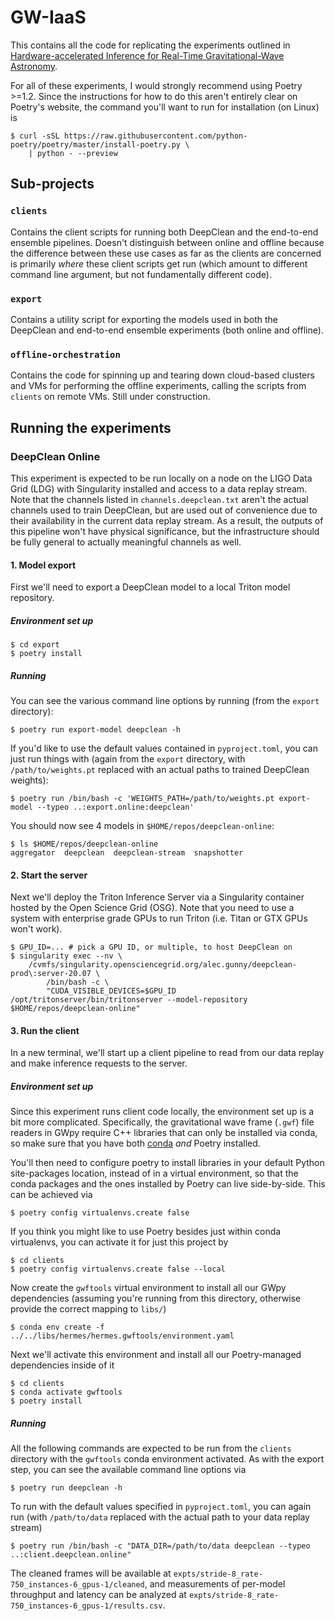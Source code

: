 # GW-IaaS
This contains all the code for replicating the experiments outlined in [Hardware-accelerated Inference for Real-Time Gravitational-Wave Astronomy](https://arxiv.org/abs/2108.12430).

For all of these experiments, I would strongly recommend using Poetry >=1.2. Since the instructions for how to do this aren't entirely clear on Poetry's website, the command you'll want to run for installation (on Linux) is

```console
$ curl -sSL https://raw.githubusercontent.com/python-poetry/poetry/master/install-poetry.py \
    | python - --preview
```

## Sub-projects
### `clients`
Contains the client scripts for running both DeepClean and the end-to-end ensemble pipelines. Doesn't distinguish between online and offline because the difference between these use cases as far as the clients are concerned is primarily _where_ these client scripts get run (which amount to different command line argument, but not fundamentally different code).

### `export`
Contains a utility script for exporting the models used in both the DeepClean and end-to-end ensemble experiments (both online and offline).

### `offline-orchestration`
Contains the code for spinning up and tearing down cloud-based clusters and VMs for performing the offline experiments, calling the scripts from `clients` on remote VMs. Still under construction.


## Running the experiments
### DeepClean Online
This experiment is expected to be run locally on a node on the LIGO Data Grid (LDG) with Singularity installed and access to a data replay stream. Note that the channels listed in `channels.deepclean.txt` aren't the actual channels used to train DeepClean, but are used out of convenience due to their availability in the current data replay stream. As a result, the outputs of this pipeline won't have physical significance, but the infrastructure should be fully general to actually meaningful channels as well.

#### 1. Model export
First we'll need to export a DeepClean model to a local Triton model repository.

##### Environment set up
```console
$ cd export
$ poetry install
```

##### Running
You can see the various command line options by running (from the `export` directory):

```console
$ poetry run export-model deepclean -h
```

If you'd like to use the default values contained in `pyproject.toml`, you can just run things with (again from the `export` directory, with `/path/to/weights.pt` replaced with an actual paths to trained DeepClean weights):

```console
$ poetry run /bin/bash -c 'WEIGHTS_PATH=/path/to/weights.pt export-model --typeo ..:export.online:deepclean'
```

You should now see 4 models in `$HOME/repos/deepclean-online`:

```console
$ ls $HOME/repos/deepclean-online
aggregator  deepclean  deepclean-stream  snapshotter
```

#### 2. Start the server
Next we'll deploy the Triton Inference Server via a Singularity container hosted by the Open Science Grid (OSG). Note that you need to use a system with enterprise grade GPUs to run Triton (i.e. Titan or GTX GPUs won't work).

```
$ GPU_ID=... # pick a GPU ID, or multiple, to host DeepClean on
$ singularity exec --nv \
    /cvmfs/singularity.opensciencegrid.org/alec.gunny/deepclean-prod\:server-20.07 \
        /bin/bash -c \
        "CUDA_VISIBLE_DEVICES=$GPU_ID /opt/tritonserver/bin/tritonserver --model-repository $HOME/repos/deepclean-online"
```

#### 3. Run the client
In a new terminal, we'll start up a client pipeline to read from our data replay and make inference requests to the server.

##### Environment set up
Since this experiment runs client code locally, the environment set up is a bit more complicated. Specifically, the gravitational wave frame (`.gwf`) file readers in GWpy require C++ libraries that can only be installed via conda, so make sure that you have both [conda](https://docs.conda.io/projects/conda/en/latest/user-guide/install/linux.html) _and_ Poetry installed.

You'll then need to configure poetry to install libraries in your default Python site-packages location, instead of in a virtual environment, so that the conda packages and the ones installed by Poetry can live side-by-side. This can be achieved via

```console
$ poetry config virtualenvs.create false
```

If you think you might like to use Poetry besides just within conda virtualenvs, you can activate it for just this project by

```console
$ cd clients
$ poetry config virtualenvs.create false --local
```

Now create the `gwftools` virtual environment to install all our GWpy dependencies (assuming you're running from this directory, otherwise provide the correct mapping to `libs/`)

```console
$ conda env create -f ../../libs/hermes/hermes.gwftools/environment.yaml
```

Next we'll activate this environment and install all our Poetry-managed dependencies inside of it

```console
$ cd clients
$ conda activate gwftools
$ poetry install
```

##### Running
All the following commands are expected to be run from the `clients` directory with the `gwftools` conda environment activated. As with the export step, you can see the available command line options via

```console
$ poetry run deepclean -h
```

To run with the default values specified in `pyproject.toml`, you can again run (with `/path/to/data` replaced with the actual path to your data replay stream)

```console
$ poetry run /bin/bash -c "DATA_DIR=/path/to/data deepclean --typeo ..:client.deepclean.online"
```

The cleaned frames will be available at `expts/stride-8_rate-750_instances-6_gpus-1/cleaned`, and measurements of per-model throughput and latency can be analyzed at `expts/stride-8_rate-750_instances-6_gpus-1/results.csv`.
